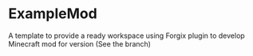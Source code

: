 # ExampleMod

A template to provide a ready workspace using Forgix plugin to develop Minecraft mod for version (See the branch)